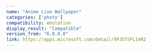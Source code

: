 ```yaml
---
name: "Anime Live Wallpaper"
categories: ['photo']
compatibility: emulation
display_result: "Compatible"
version_from: "6.0.0.0"
link: https://apps.microsoft.com/detail/9PJG7SFL14R2
---
```

